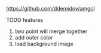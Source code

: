 https://github.com/ddemidov/amgcl

TODO features 
1. two point will merge together
2. add  outer color
3. load background image